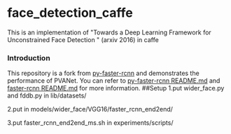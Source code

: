 # face_detection_caffe
This is an implementation of "Towards a Deep Learning Framework for Unconstrained Face Detection " (arxiv 2016) in caffe 
### Introduction
This repository is a fork from [py-faster-rcnn](https://github.com/rbgirshick/py-faster-rcnn) and demonstrates the performance of PVANet.
You can refer to [py-faster-rcnn README.md](https://github.com/rbgirshick/py-faster-rcnn/blob/master/README.md) and [faster-rcnn README.md](https://github.com/ShaoqingRen/faster_rcnn/blob/master/README.md) for more information.
##Setup
1.put wider_face.py and fddb.py in lib/datasets/ 

2.put in models/wider_face/VGG16/faster_rcnn_end2end/

3.put faster_rcnn_end2end_ms.sh in experiments/scripts/
